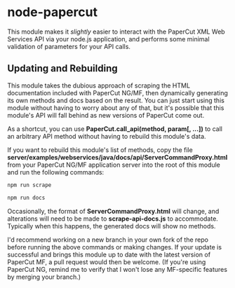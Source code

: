 # node-papercut

This module makes it *slightly* easier to interact with the PaperCut XML
Web Services API via your node.js application, and performs some minimal
validation of parameters for your API calls.

## Updating and Rebuilding

This module takes the dubious approach of scraping the HTML documentation
included with PaperCut NG/MF, then dynamically generating its own methods
and docs based on the result. You can just start using this module without
having to worry about any of that, but it's possible that this module's API
will fall behind as new versions of PaperCut come out.

As a shortcut, you can use **PaperCut.call_api(method, param[, ...])** to call
an arbitrary API method without having to rebuild this module's data.

If you want to rebuild this module's list of methods, copy the file
**server/examples/webservices/java/docs/api/ServerCommandProxy.html** from
your PaperCut NG/MF application server into the root of this module and run
the following commands:

```sh
npm run scrape
```

```sh
npm run docs
```

Occasionally, the format of **ServerCommandProxy.html** will change, and
alterations will need to be made to **scrape-api-docs.js** to accommodate.
Typically when this happens, the generated docs will show no methods.

I'd recommend working on a new branch in your own fork of the repo before
running the above commands or making changes. If your update is successful
and brings this module up to date with the latest version of PaperCut MF,
a pull request would then be welcome. (If you're using PaperCut NG, remind
me to verify that I won't lose any MF-specific features by merging your
branch.)
